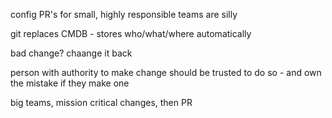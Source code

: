 config PR's for small, highly responsible teams are silly

git replaces CMDB - stores who/what/where automatically

bad change?  chaange it back

person with authority to make change should be trusted to do so - and own the mistake if they make one


big teams, mission critical changes, then PR 